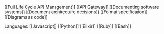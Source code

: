 [[Full Life Cycle API Management]]
[[API Gateway]]
[[Documenting software systems]]
[[Document architecture decisions]]
[[Formal specification]]
[[Diagrams as code]]


Languages:
[[Javascript]]
[[Python]]
[[Elixir]]
[[Ruby]]
[[Bash]]
